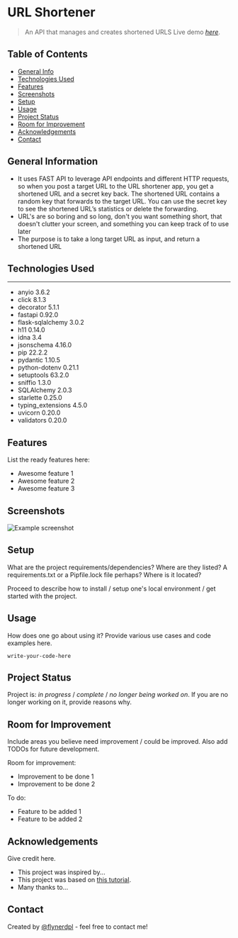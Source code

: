 # URL Shortener
> An API that manages and creates shortened URLS
> Live demo [_here_](https://www.example.com). <!-- If you have the project hosted somewhere, include the link here. -->

## Table of Contents
* [General Info](#general-information)
* [Technologies Used](#technologies-used)
* [Features](#features)
* [Screenshots](#screenshots)
* [Setup](#setup)
* [Usage](#usage)
* [Project Status](#project-status)
* [Room for Improvement](#room-for-improvement)
* [Acknowledgements](#acknowledgements)
* [Contact](#contact)
<!-- * [License](#license) -->


## General Information
- It uses FAST API to leverage API endpoints and different HTTP requests, so when you post a target URL to the URL shortener app, you get a shortened URL and a secret key back. The shortened URL contains a random key that forwards to the target URL. You can use the secret key to see the shortened URL’s statistics or delete the forwarding.
- URL's are so boring and so long, don't you want something short, that doesn't clutter your screen, and something you can keep track of to use later
- The purpose is to take a long target URL as input, and return a shortened URL



## Technologies Used
----------------- -------
- anyio             3.6.2
- click             8.1.3
- decorator         5.1.1
- fastapi           0.92.0
- flask-sqlalchemy  3.0.2
- h11               0.14.0
- idna              3.4
- jsonschema        4.16.0
- pip               22.2.2
- pydantic          1.10.5
- python-dotenv     0.21.1
- setuptools        63.2.0
- sniffio           1.3.0
- SQLAlchemy        2.0.3
- starlette         0.25.0
- typing_extensions 4.5.0
- uvicorn           0.20.0
- validators        0.20.0


## Features
List the ready features here:
- Awesome feature 1
- Awesome feature 2
- Awesome feature 3


## Screenshots
![Example screenshot](./img/screenshot.png)
<!-- If you have screenshots you'd like to share, include them here. -->


## Setup
What are the project requirements/dependencies? Where are they listed? A requirements.txt or a Pipfile.lock file perhaps? Where is it located?

Proceed to describe how to install / setup one's local environment / get started with the project.


## Usage
How does one go about using it?
Provide various use cases and code examples here.

`write-your-code-here`


## Project Status
Project is: _in progress_ / _complete_ / _no longer being worked on_. If you are no longer working on it, provide reasons why.


## Room for Improvement
Include areas you believe need improvement / could be improved. Also add TODOs for future development.

Room for improvement:
- Improvement to be done 1
- Improvement to be done 2

To do:
- Feature to be added 1
- Feature to be added 2


## Acknowledgements
Give credit here.
- This project was inspired by...
- This project was based on [this tutorial](https://www.example.com).
- Many thanks to...


## Contact
Created by [@flynerdpl](https://www.flynerd.pl/) - feel free to contact me!
